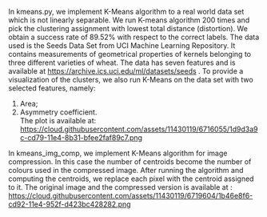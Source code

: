 In kmeans.py, we implement K-Means algorithm to a real world data set which is not linearly separable.
We run K-means algorithm 200 times and pick the clustering assignment with lowest 
total distance (distortion). We obtain a success rate of 89.52% with respect to the correct labels.
The data used is the Seeds Data Set from UCI Machine Learning Repository. It contains measurements 
of geometrical properties of kernels belonging to three different varieties of wheat. The data has
seven features and is available at https://archive.ics.uci.edu/ml/datasets/seeds .
To provide a visualization of the clusters, we also run K-Means on the data set
with two selected features, namely: 
1) Area;
2) Asymmetry coefficient.  
The plot is available at:
https://cloud.githubusercontent.com/assets/11430119/6716055/1d9d3a9c-cd79-11e4-8b31-bfee2faf89c7.png

In kmeans_img_comp, we implement K-Means algorithm for image compression. In this case the number of 
centroids become the number of colours used in the compressed image. After running the algorithm 
and computing the centroids, we replace each pixel with the centroid assigned to it. The original image 
and the compressed version is available at :
https://cloud.githubusercontent.com/assets/11430119/6719604/1b46e8f6-cd92-11e4-952f-d423bc428282.png

